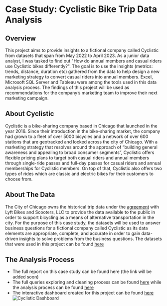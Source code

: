 # Case Study: Cyclistic Bike Trip Data Analysis

## Overview
This project aims to provide insights to a fictional company called Cyclistic from datasets that span from May 2022 to April 2023. As a junior data analyst, I was tasked to find out "How do annual members and casual riders use Cyclistic bikes differently?". The goal is to use the insights (metrics: trends, distance, duration etc) gathered from the data to help design a new marketing strategy to convert casual riders into annual members. Excel, Microsoft SQL Server and Tableau were among the tools used in this data analysis process. The findings of this project will be used as recommendations for the company’s marketing team to improve their next marketing campaign.

## About Cyclistic
Cyclistic is a bike-sharing company based in Chicago that launched in the year 2016. Since their introduction in the bike-sharing market, the company had grown to a fleet of over 5000 bicycles and a network of over 600 stations that are geotracked and locked across the city of Chicago. With a marketing strategy that resolves around the approach of “building general awareness and appealing to broad consumer segments”, Cyclistic offers flexible pricing plans to target both casual riders and annual members through single-ride passes and full-day passes for casual riders and annual memberships for Cyclistic members. On top of that, Cyclistic also offers two types of rides which are classic and electric bikes for their customers to choose from.

## About The Data
The City of Chicago owns the historical trip data under the [agreement](https://ride.divvybikes.com/data-license-agreement) with Lyft Bikes and Scooters, LLC to provide the data available to the public in order to support bicycling as a means of alternative transportation in the city. For the purpose of this case study, the datasets will be used to answer business questions for a fictional company called Cyclistic as its data elements are appropriate, complete, and accurate in order to gain data-driven insights to solve problems from the business questions. The datasets that were used in this project can be found [here](https://divvy-tripdata.s3.amazonaws.com/index.html)

## The Analysis Process
* The full report on this case study can be found here (the link will be added soon)
* The full queries exploring and cleaning process can be found [here](data-exploration-cleaning.sql) while the analysis process can be found [here](data-analysis.sql)
* The interactive dashboard created for this project can be found [here](https://public.tableau.com/views/CyclisticTripAnalysis_16866751481060/Cyclistic?:language=en-GB&:display_count=n&:origin=viz_share_link)
![Cyclistic Dashboard](https://github.com/yusrijamain/cyclistic-biketrip-analysis/assets/129306959/604116fc-ea2d-4987-bb22-ac6f98e08ab5)
